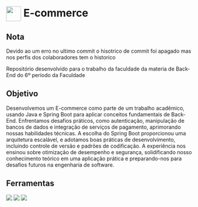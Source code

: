 <h1>
     <img align="center" width="40px" src="https://encrypted-tbn0.gstatic.com/images?q=tbn:ANd9GcRqjZJnlZyFaNualQrY_9KJnEhgLAaH3v5TlhdauD81pw&s">
    <span> E-commerce </span>
</h1>

## Nota
Devido ao um erro no ultimo commit o hisotrico de commit foi apagado mas nos perfis dos colaboradores tem o historico


Repositório desenvolvido para o trabalho da faculdade da materia de Back-End do 6º período da Faculdade

## Objetivo
Desenvolvemos um E-commerce como parte de um trabalho acadêmico, usando Java e Spring Boot para aplicar conceitos fundamentais de Back-End. Enfrentamos desafios práticos, como autenticação, manipulação de bancos de dados e integração de serviços de pagamento, aprimorando nossas habilidades técnicas. A escolha do Spring Boot proporcionou uma arquitetura escalável, e adotamos boas práticas de desenvolvimento, incluindo controle de versão e padrões de codificação. A experiência nos ensinou sobre otimização de desempenho e segurança, solidificando nosso conhecimento teórico em uma aplicação prática e preparando-nos para desafios futuros na engenharia de software.


## Ferramentas

<div> 
       <img src="https://img.shields.io/badge/MySQL-005C84?style=for-the-badge&logo=mysql&logoColor=white" target="_blank">
       <img src="https://img.shields.io/badge/Spring-6DB33F?style=for-the-badge&logo=spring&logoColor=white" target="_blank">
       <img src="https://img.shields.io/badge/Java-ED8B00?style=for-the-badge&logo=openjava&logoColor=white" target="_blank">
</div>
